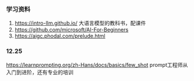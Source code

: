 ### 学习资料
1. https://intro-llm.github.io/ 大语言模型的教科书，配课件
2. https://github.com/microsoft/AI-For-Beginners
3. https://aigc.phodal.com/prelude.html 

### 12.25 
https://learnprompting.org/zh-Hans/docs/basics/few_shot prompt工程师从入门到进阶，还有专业的培训
